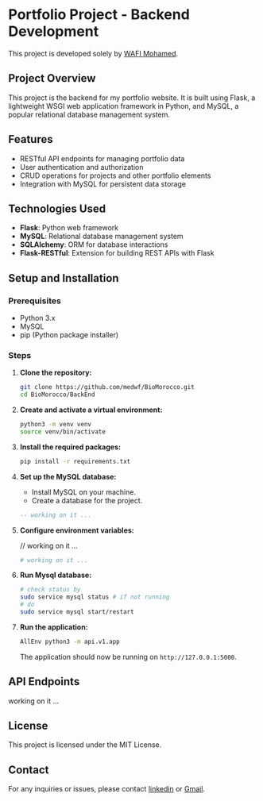 # Portfolio Project - Backend Development

This project is developed solely by [WAFI Mohamed](https://github.com/medwf).

## Project Overview

This project is the backend for my portfolio website. It is built using Flask, a lightweight WSGI web application framework in Python, and MySQL, a popular relational database management system.

## Features

- RESTful API endpoints for managing portfolio data
- User authentication and authorization
- CRUD operations for projects and other portfolio elements
- Integration with MySQL for persistent data storage

## Technologies Used

- **Flask**: Python web framework
- **MySQL**: Relational database management system
- **SQLAlchemy**: ORM for database interactions
- **Flask-RESTful**: Extension for building REST APIs with Flask

## Setup and Installation

### Prerequisites

- Python 3.x
- MySQL
- pip (Python package installer)

### Steps

1. **Clone the repository:**

   ```bash
   git clone https://github.com/medwf/BioMorocco.git
   cd BioMorocco/BackEnd
   ```

2. **Create and activate a virtual environment:**

   ```bash
   python3 -m venv venv
   source venv/bin/activate
   ```

3. **Install the required packages:**

   ```bash
   pip install -r requirements.txt
   ```

4. **Set up the MySQL database:**

   - Install MySQL on your machine.
   - Create a database for the project.

   ```sql
   -- working on it ...
   ```

5. **Configure environment variables:**

   // working on it ...

   ```Bash
   # working on it ...
   ```

6. **Run Mysql database:**

   ```bash
   # check status by
   sudo service mysql status # if not running
   # do
   sudo service mysql start/restart
   ```

7. **Run the application:**

   ```bash
   AllEnv python3 -m api.v1.app
   ```

   The application should now be running on `http://127.0.0.1:5000`.

## API Endpoints

working on it ...

## License

This project is licensed under the MIT License.

## Contact

For any inquiries or issues, please contact [linkedin](https://www.linkedin.com/in/mohamed-wafi-a65277273/) or [Gmail](med.wf95@gmail.com).
